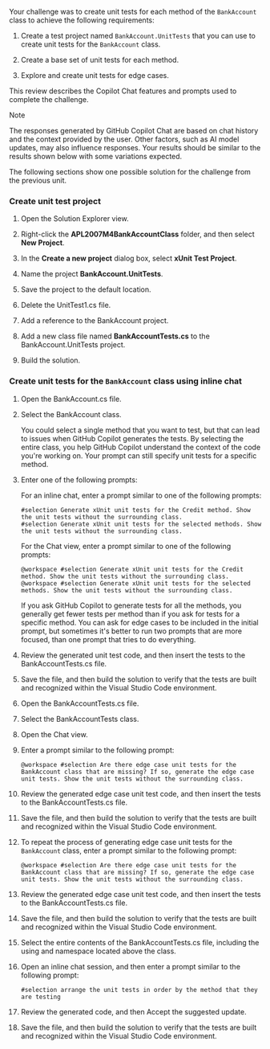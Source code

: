 Your challenge was to create unit tests for each method of the `BankAccount` class to achieve the following requirements:

1. Create a test project named `BankAccount.UnitTests` that you can use to create unit tests for the `BankAccount` class.

1. Create a base set of unit tests for each method.

1. Explore and create unit tests for edge cases.

This review describes the Copilot Chat features and prompts used to complete the challenge.

> [!NOTE]
> The responses generated by GitHub Copilot Chat are based on chat history and the context provided by the user. Other factors, such as AI model updates, may also influence responses. Your results should be similar to the results shown below with some variations expected.

The following sections show one possible solution for the challenge from the previous unit.

### Create unit test project

1. Open the Solution Explorer view.

1. Right-click the **APL2007M4BankAccountClass** folder, and then select **New Project**.

1. In the **Create a new project** dialog box, select **xUnit Test Project**.

1. Name the project **BankAccount.UnitTests**.

1. Save the project to the default location.

1. Delete the UnitTest1.cs file.

1. Add a reference to the BankAccount project.

1. Add a new class file named **BankAccountTests.cs** to the BankAccount.UnitTests project.

1. Build the solution.

### Create unit tests for the `BankAccount` class using inline chat

1. Open the BankAccount.cs file.

1. Select the BankAccount class.

    You could select a single method that you want to test, but that can lead to issues when GitHub Copilot generates the tests. By selecting the entire class, you help GitHub Copilot understand the context of the code you're working on. Your prompt can still specify unit tests for a specific method.

1. Enter one of the following prompts:

    For an inline chat, enter a prompt similar to one of the following prompts:

    ```plaintext
    #selection Generate xUnit unit tests for the Credit method. Show the unit tests without the surrounding class.
    #selection Generate xUnit unit tests for the selected methods. Show the unit tests without the surrounding class.
    ```

    For the Chat view, enter a prompt similar to one of the following prompts:

    ```plaintext
    @workspace #selection Generate xUnit unit tests for the Credit method. Show the unit tests without the surrounding class.
    @workspace #selection Generate xUnit unit tests for the selected methods. Show the unit tests without the surrounding class.
    ```

    If you ask GitHub Copilot to generate tests for all the methods, you generally get fewer tests per method than if you ask for tests for a specific method. You can ask for edge cases to be included in the initial prompt, but sometimes it's better to run two prompts that are more focused, than one prompt that tries to do everything.

1. Review the generated unit test code, and then insert the tests to the BankAccountTests.cs file.

1. Save the file, and then build the solution to verify that the tests are built and recognized within the Visual Studio Code environment.

1. Open the BankAccountTests.cs file.

1. Select the BankAccountTests class.

1. Open the Chat view.

1. Enter a prompt similar to the following prompt:

    ```plaintext
    @workspace #selection Are there edge case unit tests for the BankAccount class that are missing? If so, generate the edge case unit tests. Show the unit tests without the surrounding class.
    ```

1. Review the generated edge case unit test code, and then insert the tests to the BankAccountTests.cs file.

1. Save the file, and then build the solution to verify that the tests are built and recognized within the Visual Studio Code environment.

1. To repeat the process of generating edge case unit tests for the `BankAccount` class, enter a prompt similar to the following prompt:

    ```plaintext
    @workspace #selection Are there edge case unit tests for the BankAccount class that are missing? If so, generate the edge case unit tests. Show the unit tests without the surrounding class.
    ```

1. Review the generated edge case unit test code, and then insert the tests to the BankAccountTests.cs file.

1. Save the file, and then build the solution to verify that the tests are built and recognized within the Visual Studio Code environment.

1. Select the entire contents of the BankAccountTests.cs file, including the using and namespace located above the class.

1. Open an inline chat session, and then enter a prompt similar to the following prompt:

    ```plaintext
    #selection arrange the unit tests in order by the method that they are testing
    ```

1. Review the generated code, and then Accept the suggested update.

1. Save the file, and then build the solution to verify that the tests are built and recognized within the Visual Studio Code environment.
